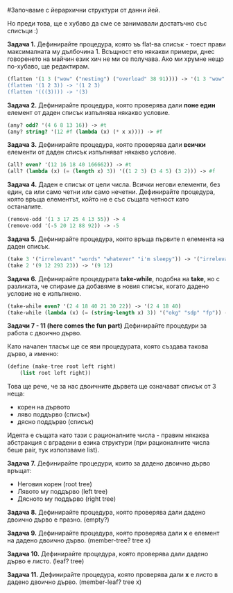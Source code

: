 #Започваме с йерархични структури от данни
йей.


Но преди това, ще е хубаво да сме се занимавали достатъчно със списъци :)

**Задача 1.** Дефинирайте процедура, която ъъ flat-ва списък - тоест
прави максималната му дълбочина 1. Всъщност ето някакви примери, днес говоренето
на майчин език хич не ми се получава. Ако ми хрумне нещо по-хубаво, ще редактирам.

```Scheme
(flatten '(1 3 ("wow" ("nesting") ("overload" 38 91)))) -> '(1 3 "wow" "nesting" "overload 38 91)
(flatten '(1 2 3)) -> '(1 2 3)
(flatten '(((3)))) -> '(3)
```

**Задача 2.** Дефинирайте процедура, която проверява дали **поне един** елемент от даден списък
изпълнява някакво условие.

```Scheme
(any? odd? '(4 6 8 13 16)) -> #t
(any? string? '(12 #f (lambda (x) (* x x)))) -> #f
```

**Задача 3.** Дефинирайте процедура, която проверява дали **всички** елементи от даден
списък изпълняват някакво условие.

```Scheme
(all? even? '(12 16 18 40 166662)) -> #t
(all? (lambda (x) (= (length x) 3)) '((1 2 3) (3 4 5) (3 2))) -> #f
```

**Задача 4.** Даден е списък от цели числа. Всички негови елементи, без един, са или само
четни или само нечетни. Дефинирайте процедура, която връща елементът, който не е със същата четност като останалите.

```Scheme
(remove-odd '(1 3 17 25 4 13 55)) -> 4
(remove-odd '(-5 20 12 88 92)) -> -5
```

**Задача 5.** Дефинирайте процедура, която връща първите n елемента на даден списък.
```Scheme
(take 3 '("irrelevant" "words" "whatever" "i'm sleepy")) -> '("irrelevant" "words" "whatever")
(take 2 '(9 12 293 23)) -> '(9 12)
```

**Задача 6.** Дефинирайте процедурата **take-while**, подобна на **take**, но с разликата, че
спираме да добавяме в новия списък, когато дадено условие не е изпълнено.

```Scheme
(take-while even? '(2 4 18 40 21 30 22)) -> '(2 4 18 40)
(take-while (lambda (x) (= (string-length x) 3)) '("okg" "sdp" "fp")) -> '("okg" "sdp")
```

**Задачи 7 - 11 (here comes the fun part)** Дефинирайте процедури за работа с двоично дърво.

Като начален тласък ще се яви процедурата, която създава такова дърво, а именно:
```Scheme
(define (make-tree root left right)
    (list root left right))
```

Това ще рече, че за нас двоичните дървета ще означават списък от 3 неща:
+ корен на дървото
+ ляво поддърво (списък)
+ дясно поддърво (списък)

Идеята е същата като тази с рационалните числа - правим някаква абстракция
с вградени в езика структури (при рационалните числа беше pair, тук използваме list).

**Задача 7.** Дефинирайте процедури, които за дадено двоично дърво връщат:
+ Неговия корен (root tree)
+ Лявото му поддърво (left tree)
+ Дясното му поддърво (right tree)

**Задача 8.** Дефинирайте процедура, която проверява дали дадено двоично дърво е празно. (empty?)

**Задача 9.** Дефинирайте процедура, която проверява дали **x** е елемент на дадено двоично дърво.
(member-tree? tree x)

**Задача 10.** Дефинирайте процедура, която проверява дали дадено дърво е листо.
(leaf? tree)

**Задача 11.** Дефинирайте процедура, която проверява дали **х** е листо в дадено двоично дърво.
(member-leaf? tree x)